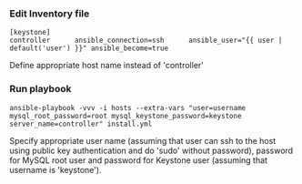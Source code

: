 ### Edit Inventory file

	[keystone]
	controller		ansible_connection=ssh		ansible_user="{{ user | default('user') }}" ansible_become=true

Define appropriate host name instead of 'controller'

### Run playbook
	ansible-playbook -vvv -i hosts --extra-vars "user=username mysql_root_password=root mysql_keystone_password=keystone server_name=controller" install.yml

Specify appropriate user name (assuming that user can ssh to the host using public key authentication and do 'sudo' without password), password for MySQL root user and password for Keystone user (assuming that username is 'keystone').
